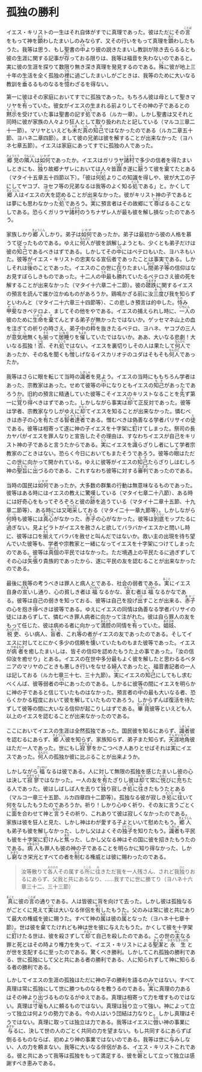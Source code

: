 # 孤独の勝利

<article>
<section>
<p class="paragraph">イエス・キリストの一生はそれ自体がすでに真理であった。彼はただにその<ruby><rb>言</rb><rp>（</rp><rt>ことば</rt><rp>）</rp></ruby>をもって神を<ruby><rb>顕</rb><rp>（</rp><rt>あら</rt><rp>）</rp></ruby>わしたまいしのみならず、又その行いをもって真理を<ruby><rb>顕</rb><rp>（</rp><rt>あら</rt><rp>）</rp></ruby>わしたもうた。我等は思う、もし聖書の<ruby><rb>中</rb><rp>（</rp><rt>うち</rt><rp>）</rp></ruby>より彼の説きたまいし教訓が除き去らるるとも彼の生涯に関する記事が<ruby><rb>存</rb><rp>（</rp><rt>のこ</rt><rp>）</rp></ruby>っておる限りは、我等は福音を失わないのであると。実に彼の生涯を探りて数限り無き深き真理を発見するのである。<ruby><rb>殊</rb><rp>（</rp><rt>こと</rt><rp>）</rp></ruby>に彼が地上三十年の生活を全く孤独の<ruby><rb>裡</rb><rp>（</rp><rt>うち</rt><rp>）</rp></ruby>に過ごしたまいしがごときは、我等のために大いなる教訓を<ruby><rb>垂</rb><rp>（</rp><rt>た</rt><rp>）</rp></ruby>るるものなるを<ruby><rb>憶</rb><rp>（</rp><rt>おも</rt><rp>）</rp></ruby>わざるを得ない。</p>

<p class="paragraph">第一に彼はその家庭においてすでに孤独であった。もちろん彼は母として聖きマリヤを<ruby><rb>有</rb><rp>（</rp><rt>も</rt><rp>）</rp></ruby>っていた。彼女がイエスの生まれる前よりしてその神の子であるとの<ruby><rb>黙示</rb><rp>（</rp><rt>もくし</rt><rp>）</rp></ruby>を受けていた事は聖書の記す<ruby><rb>処</rb><rp>（</rp><rt>ところ</rt><rp>）</rp></ruby>である（ルカ一章）。しかし聖書は又それと同時に彼が家族の人々より狂人として取り扱われたと記している（マルコ三章二十一節）。マリヤといえども<ruby><rb>未</rb><rp>（</rp><rt>いま</rt><rp>）</rp></ruby>だ<ruby><rb>真</rb><rp>（</rp><rt>しん</rt><rp>）</rp></ruby>の<ruby><rb>知己</rb><rp>（</rp><rt>ちき</rt><rp>）</rp></ruby>ではなかったのである（ルカ二章五十節、ヨハネ二章四節）。まして彼の兄弟は彼を解することが出来なかった（ヨハネ七章五節）。イエスは家庭にあってすでに孤独の人であった。</p>

<p class="paragraph"><ruby><rb>郷党</rb><rp>（</rp><rt>きょうとう</rt><rp>）</rp></ruby>の<ruby><rb>隣人</rb><rp>（</rp><rt>りんじん</rt><rp>）</rp></ruby>は<ruby><rb>如何</rb><rp>（</rp><rt>いかが</rt><rp>）</rp></ruby>であったか。イエスはガリラヤ<ruby><rb>諸村</rb><rp>（</rp><rt>しょそん</rt><rp>）</rp></ruby>で多少の信者を得たまいしときにも、<ruby><rb>独</rb><rp>（</rp><rt>ひと</rt><rp>）</rp></ruby>り故郷ナザレにおいては人々皆<ruby><rb>躓</rb><rp>（</rp><rt>つまず</rt><rp>）</rp></ruby>き遂に<ruby><rb>厭</rb><rp>（</rp><rt>いと</rt><rp>）</rp></ruby>うて彼を<ruby><rb>棄</rb><rp>（</rp><rt>す</rt><rp>）</rp></ruby>てたとある（マタイ十五章五十四節以下）。「彼は<ruby><rb>何処</rb><rp>（</rp><rt>いずこ</rt><rp>）</rp></ruby>よりこの知識を得しや、彼が大工の子にしてヤコブ、ヨセフ等の兄弟なるは我等のよく知る<ruby><rb>処</rb><rp>（</rp><rt>ところ</rt><rp>）</rp></ruby>である」と。かくして<ruby><rb>郷人</rb><rp>（</rp><rt>きょうじん</rt><rp>）</rp></ruby>はイエスの<ruby><rb>大</rb><rp>（</rp><rt>だい</rt><rp>）</rp></ruby>を認めることが出来なかった。彼がキリスト神の子であるとは夢にも思わなかった<ruby><rb>処</rb><rp>（</rp><rt>ところ</rt><rp>）</rp></ruby>であろう。<ruby><rb>実</rb><rp>（</rp><rt>じつ</rt><rp>）</rp></ruby>に預言者はその故郷にて<ruby><rb>尊</rb><rp>（</rp><rt>とうと</rt><rp>）</rp></ruby>ばるることなしである。恐らくガリラヤ<ruby><rb>諸村</rb><rp>（</rp><rt>しょそん</rt><rp>）</rp></ruby>のうちナザレ人が最も彼を解し損なったのであろう。</p>

<p class="paragraph">家族しかり<ruby><rb>郷人</rb><rp>（</rp><rt>きょうじん</rt><rp>）</rp></ruby>しかり。弟子は<ruby><rb>如何</rb><rp>（</rp><rt>いかが</rt><rp>）</rp></ruby>であったか。弟子は最初から彼の人格を慕うて従ったものである。ゆえに<ruby><rb>何人</rb><rp>（</rp><rt>なんびと</rt><rp>）</rp></ruby>が彼を誤解しようとも、少くとも弟子だけは彼の<ruby><rb>知己</rb><rp>（</rp><rt>ちき</rt><rp>）</rp></ruby>であるべきはずである。しかしてその<ruby><rb>中</rb><rp>（</rp><rt>うち</rt><rp>）</rp></ruby>にはペテロもいた、ヨハネもいた。彼等がイエス・キリストの忠実なる宣伝者であったことは事実である。しかしそれは<ruby><rb>後</rb><rp>（</rp><rt>のち</rt><rp>）</rp></ruby>のことであった。イエスのこの世に<ruby><rb>在</rb><rp>（</rp><rt>あ</rt><rp>）</rp></ruby>りたまいし<ruby><rb>間</rb><rp>（</rp><rt>あいだ</rt><rp>）</rp></ruby>弟子<ruby><rb>等</rb><rp>（</rp><rt>たち</rt><rp>）</rp></ruby>の信仰はなお見すぼらしきものであった。十二人の<ruby><rb>中</rb><rp>（</rp><rt>うち</rt><rp>）</rp></ruby>最も<ruby><rb>勝</rb><rp>（</rp><rt>すぐ</rt><rp>）</rp></ruby>れていたるぺテロさえ彼の死を解することが出来なかった（マタイ十六章二十二節）。彼の<ruby><rb>蹉跌</rb><rp>（</rp><rt>つまずき</rt><rp>）</rp></ruby>に関するイエスの預言を読んで誰か泣かぬものがあろうか。鶏鳴かざる前に汝<ruby><rb>三度</rb><rp>（</rp><rt>みた</rt><rp>）</rp></ruby>び我を知らずといわんと（マタイ二十六章三十四節等）、この悲しき預言は的中した。<ruby><rb>恃</rb><rp>（</rp><rt>たの</rt><rp>）</rp></ruby>み<ruby><rb>甲斐</rb><rp>（</rp><rt>がい</rt><rp>）</rp></ruby>なきペテロよ、ましてその他をやである。イエスの捕えられし時に、<ruby><rb>一人</rb><rp>（</rp><rt>いちにん</rt><rp>）</rp></ruby>の彼のために<ruby><rb>生命</rb><rp>（</rp><rt>いのち</rt><rp>）</rp></ruby>を<ruby><rb>棄</rb><rp>（</rp><rt>す</rt><rp>）</rp></ruby>てんとする弟子が無かったではないか。ゲッセマネ山上の血を注ぎての祈りの時さえ、弟子中の<ruby><rb>粋</rb><rp>（</rp><rt>すい</rt><rp>）</rp></ruby>を抜きたるペテロ、ヨハネ、ヤコブの三人が<ruby><rb>意気地</rb><rp>（</rp><rt>いくじ</rt><rp>）</rp></ruby>無くも<ruby><rb>揃</rb><rp>（</rp><rt>そろ</rt><rp>）</rp></ruby>って<ruby><rb>居睡</rb><rp>（</rp><rt>いねむ</rt><rp>）</rp></ruby>りを<ruby><rb>催</rb><rp>（</rp><rt>もよお</rt><rp>）</rp></ruby>していたではないか。ああ、大いなる悲劇！大いなる孤独！<ruby><rb>否</rb><rp>（</rp><rt>いな</rt><rp>）</rp></ruby>、それ<ruby><rb>処</rb><rp>（</rp><rt>ところ</rt><rp>）</rp></ruby>ではない。イエスを裏切りしその人は果たして<ruby><rb>何人</rb><rp>（</rp><rt>なんびと</rt><rp>）</rp></ruby>であったか、その名を聞くも<ruby><rb>憎</rb><rp>（</rp><rt>にく</rt><rp>）</rp></ruby>しげなるイスカリオテのユダはそもそも<ruby><rb>何人</rb><rp>（</rp><rt>なんびと</rt><rp>）</rp></ruby>であったか。</p>

<p class="paragraph">我等はさらに眼を転じて当時の<ruby><rb>識者</rb><rp>（</rp><rt>しきしゃ</rt><rp>）</rp></ruby>を見よう。イエスの当時にももちろん学者はあった、宗教家はあった。せめて彼等の<ruby><rb>中</rb><rp>（</rp><rt>うち</rt><rp>）</rp></ruby>になりともイエスの<ruby><rb>知己</rb><rp>（</rp><rt>ちき</rt><rp>）</rp></ruby>があったであろうか。旧約の預言に精通していた彼等こそイエスのキリストなることを<ruby><rb>先</rb><rp>（</rp><rt>ま</rt><rp>）</rp></ruby>ず第一に<ruby><rb>覚</rb><rp>（</rp><rt>さと</rt><rp>）</rp></ruby>り<ruby><rb>得</rb><rp>（</rp><rt>う</rt><rp>）</rp></ruby>べきはずであった。しかしながら事実は<ruby><rb>却</rb><rp>（</rp><rt>かえっ</rt><rp>）</rp></ruby>て正反対であった。彼等は学者、宗教家なりしがゆえに<ruby><rb>却</rb><rp>（</rp><rt>かえっ</rt><rp>）</rp></ruby>てイエスを知ることが出来なかった。憐むべきは赤子の心を<ruby><rb>有</rb><rp>（</rp><rt>も</rt><rp>）</rp></ruby>たざる<ruby><rb>智者達者</rb><rp>（</rp><rt>ちしゃたっしゃ</rt><rp>）</rp></ruby>である。憎むべきは偽善なる学者パリサイの<ruby><rb>徒</rb><rp>（</rp><rt>と</rt><rp>）</rp></ruby>である。彼等は相寄って遂に神の子イエスを十字架に<ruby><rb>釘</rb><rp>（</rp><rt>つ</rt><rp>）</rp></ruby>けてしまった。祭司の長カヤパがイエスを罪人なりと宣告したその理由は、すなわちイエスが自己をキリスト神の子であると言うたからである。<ruby><rb>実</rb><rp>（</rp><rt>じつ</rt><rp>）</rp></ruby>にイエスを<ruby><rb>識</rb><rp>（</rp><rt>し</rt><rp>）</rp></ruby>らざりし者にして学者宗教家のごときはない。恐らく今日においてもまたそうであろう。彼等の<ruby><rb>眼</rb><rp>（</rp><rt>め</rt><rp>）</rp></ruby>はただこの世に向かって開かれている。ゆえに彼等がイエスの<ruby><rb>知己</rb><rp>（</rp><rt>ちき</rt><rp>）</rp></ruby>たらざりしはむしろ神の<ruby><rb>聖旨</rb><rp>（</rp><rt>みむね</rt><rp>）</rp></ruby>に<ruby><rb>出</rb><rp>（</rp><rt>い</rt><rp>）</rp></ruby>づるのである、これすなわち彼等に対する<ruby><rb>審判</rb><rp>（</rp><rt>さばき</rt><rp>）</rp></ruby>であったのである。</p>

<p class="paragraph">当時の国民は<ruby><rb>如何</rb><rp>（</rp><rt>いかが</rt><rp>）</rp></ruby>であったか。大多数の群集の行動は無意味なるものであった。彼等はある時にはイエスの教えに驚嘆している（マタイ七章二十八節）、ある時には好奇心をもってぞろぞろと彼の<ruby><rb>跡</rb><rp>（</rp><rt>あと</rt><rp>）</rp></ruby>を追うている（マタイ十二章十五節、十九章二節等）、ある時には又<ruby><rb>喝采</rb><rp>（</rp><rt>かっさい</rt><rp>）</rp></ruby>しておる（マタイ二十一章九節等）。しかしながら<ruby><rb>何時</rb><rp>（</rp><rt>いつ</rt><rp>）</rp></ruby>も彼等には<ruby><rb>真心</rb><rp>（</rp><rt>まこころ</rt><rp>）</rp></ruby>がなかった、<ruby><rb>赤子</rb><rp>（</rp><rt>せきし</rt><rp>）</rp></ruby>の心がなかった。彼等は<ruby><rb>到底</rb><rp>（</rp><rt>とうてい</rt><rp>）</rp></ruby>モップたるに<ruby><rb>過</rb><rp>（</rp><rt>す</rt><rp>）</rp></ruby>ぎない。見よピラトがイエスを赦さんと欲してバラバかイエスかと問いし時に、彼等は口を<ruby><rb>揃</rb><rp>（</rp><rt>そろ</rt><rp>）</rp></ruby>えてバラバを赦せと叫んだではないか。救い主の出現を待ち望んでいた彼等も、学者や宗教家と一緒になってイエスを十字架につけてしまったのである。彼等は<ruby><rb>真個</rb><rp>（</rp><rt>ほんとう</rt><rp>）</rp></ruby>の平民ではなかった。ただ境遇上の平民たるに過ぎずしてその心は<ruby><rb>矢張</rb><rp>（</rp><rt>やは</rt><rp>）</rp></ruby>り貴族的であったから、遂に平民の友を認むることが出来なかったのである。</p>

<p class="paragraph">最後に我等の考うべきは罪人と病人とである、社会の弱者である。<ruby><rb>実</rb><rp>（</rp><rt>まこと</rt><rp>）</rp></ruby>にイエス自身の<ruby><rb>宣</rb><rp>（</rp><rt>のたま</rt><rp>）</rp></ruby>いし通り、心の貧しき者は<ruby><rb>福</rb><rp>（</rp><rt>さいわい</rt><rp>）</rp></ruby>なるかな、<ruby><rb>哀</rb><rp>（</rp><rt>かなし</rt><rp>）</rp></ruby>む者は<ruby><rb>福</rb><rp>（</rp><rt>さいわい</rt><rp>）</rp></ruby>なるかなである。彼等は自己の弱きを知っておる、彼等は自己を投げ<ruby><rb>出</rb><rp>（</rp><rt>いだ</rt><rp>）</rp></ruby>すことが出来る、<ruby><rb>赤子</rb><rp>（</rp><rt>あかご</rt><rp>）</rp></ruby>の心を抱き<ruby><rb>得</rb><rp>（</rp><rt>う</rt><rp>）</rp></ruby>べきは彼等である。ゆえにイエスの同情は偽善なる学者パリサイの徒にはあらずして、憐むべき罪人病者に向かって注がれた。彼は自ら罪人の友をもって任じた、彼は病める者に向かって<ruby><rb>満腔</rb><rp>（</rp><rt>まんくう</rt><rp>）</rp></ruby>の同情を<ruby><rb>有</rb><rp>（</rp><rt>も</rt><rp>）</rp></ruby>っていた。<ruby><rb>娼妓</rb><rp>（</rp><rt>あそびめ</rt><rp>）</rp></ruby>、<ruby><rb>税吏</rb><rp>（</rp><rt>みつぎとり</rt><rp>）</rp></ruby>、らい病人、<ruby><rb>盲者</rb><rp>（</rp><rt>めくら</rt><rp>）</rp></ruby>、これ<ruby><rb>等</rb><rp>（</rp><rt>ら</rt><rp>）</rp></ruby>の者がイエスの友であったのである。そしてイエスに対してとにかく多少の信頼を<ruby><rb>懐</rb><rp>（</rp><rt>いだ</rt><rp>）</rp></ruby>いていたものもまた彼等であった。イエスが<ruby><rb>病者</rb><rp>（</rp><rt>やめるもの</rt><rp>）</rp></ruby>を癒したまいしは、皆その信仰を認めたもうた上の事であった。「汝の信仰汝を癒せり」とある。イエスの在世中多分最もよく彼を解したと思わるるベタニアのマリヤのごときも悪しき行いをなせる婦人であったと、福音書記者の一人は記しておる（ルカ七章三十七、三十九節）。<ruby><rb>実</rb><rp>（</rp><rt>じつ</rt><rp>）</rp></ruby>にイエスの<ruby><rb>知己</rb><rp>（</rp><rt>ちき</rt><rp>）</rp></ruby>にしてもし求むべくんば、彼等弱者の<ruby><rb>中</rb><rp>（</rp><rt>うち</rt><rp>）</rp></ruby>にあったのである。しかるに彼等の間にイエスを明らかに神の子であると信じていたものはなかった。預言者の<ruby><rb>中</rb><rp>（</rp><rt>うち</rt><rp>）</rp></ruby>の最も大いなる者、恐らくかかる程度において彼を解していたものであろう。しからずんば復活を待たずして彼等の間に大いなる信仰が起こりしはずである。<ruby><rb>畢竟</rb><rp>（</rp><rt>ひっきょう</rt><rp>）</rp></ruby>彼等といえども人以上のイエスを認むることが出来なかったのである。</p>

<p class="paragraph">ここにおいてイエスの生涯は全然孤独であった。国民彼を知るにあらず、<ruby><rb>識者</rb><rp>（</rp><rt>しきしゃ</rt><rp>）</rp></ruby>彼を認むるにあらず、<ruby><rb>郷人</rb><rp>（</rp><rt>きょうじん</rt><rp>）</rp></ruby>彼を知らず、家族知らず、弟子また知らず。<ruby><rb>天涯地角</rb><rp>（</rp><rt>てんがいちかく</rt><rp>）</rp></ruby>彼はただ一人であった。世にもし<ruby><rb>寂寥</rb><rp>（</rp><rt>せきりょう</rt><rp>）</rp></ruby>をかこつべき人ありとせばそれは<ruby><rb>実</rb><rp>（</rp><rt>じつ</rt><rp>）</rp></ruby>にイエスであった。<ruby><rb>何人</rb><rp>（</rp><rt>なんびと</rt><rp>）</rp></ruby>の孤独か彼に比ぶることが出来ようか。</p>

<p class="paragraph">しかしながら<ruby><rb>福</rb><rp>（</rp><rt>さいわい</rt><rp>）</rp></ruby>なるは彼である。人に対して無限の孤独を感じたまいし彼の心は決して<ruby><rb>寂寥</rb><rp>（</rp><rt>せきりょう</rt><rp>）</rp></ruby>ではなかった。一人の友を<ruby><rb>有</rb><rp>（</rp><rt>も</rt><rp>）</rp></ruby>たざりし彼は<ruby><rb>却</rb><rp>（</rp><rt>かえっ</rt><rp>）</rp></ruby>て常に<ruby><rb>悦</rb><rp>（</rp><rt>よろこ</rt><rp>）</rp></ruby>びに<ruby><rb>充</rb><rp>（</rp><rt>み</rt><rp>）</rp></ruby>ちたる人であった。彼はしばしば人を去りて<ruby><rb>独</rb><rp>（</rp><rt>ひと</rt><rp>）</rp></ruby>り寂しき<ruby><rb>処</rb><rp>（</rp><rt>ところ</rt><rp>）</rp></ruby>に<ruby><rb>往</rb><rp>（</rp><rt>ゆ</rt><rp>）</rp></ruby>きたもうたとある（マルコ一章三十五節、ルカ四章四十二節等）。孤独なる彼が寂しき<ruby><rb>処</rb><rp>（</rp><rt>ところ</rt><rp>）</rp></ruby>に<ruby><rb>往</rb><rp>（</rp><rt>ゆ</rt><rp>）</rp></ruby>いて何をなしたもうたのであろうか。祈り！しかり心ゆく祈り、その友に言うごとくに<ruby><rb>面</rb><rp>（</rp><rt>かお</rt><rp>）</rp></ruby>を合わせて神と<ruby><rb>言</rb><rp>（</rp><rt>ものい</rt><rp>）</rp></ruby>うその祈り、これありて彼は寂しくなかったのである。家族は彼を狂人と見た、しかし神はわが愛する子よといいて慰めたもう。<ruby><rb>郷人</rb><rp>（</rp><rt>きょうじん</rt><rp>）</rp></ruby>も弟子も彼を解しなかった、しかし父はよくその<ruby><rb>独子</rb><rp>（</rp><rt>ひとりご</rt><rp>）</rp></ruby>を知りたもう。<ruby><rb>識者</rb><rp>（</rp><rt>しきしゃ</rt><rp>）</rp></ruby>も平民も彼を十字架に<ruby><rb>釘</rb><rp>（</rp><rt>つ</rt><rp>）</rp></ruby>けんと<ruby><rb>焦</rb><rp>（</rp><rt>あせ</rt><rp>）</rp></ruby>った、しかし父なる神はその国に彼を招きたもうたのである。<ruby><rb>病人</rb><rp>（</rp><rt>やめるひと</rt><rp>）</rp></ruby>も罪人も彼の神の子であることを明らかに知り得なかった、しかし<ruby><rb>窮</rb><rp>（</rp><rt>かぎり</rt><rp>）</rp></ruby>なき栄光とすべての者を<ruby><rb>制</rb><rp>（</rp><rt>おさ</rt><rp>）</rp></ruby>むる権威とは彼に賜わったのである。</p>

<blockquote>
汝等散りて<ruby><rb>各人</rb><rp>（</rp><rt>おのおの</rt><rp>）</rp></ruby>その属する<ruby><rb>所</rb><rp>（</rp><rt>ところ</rt><rp>）</rp></ruby>に<ruby><rb>往</rb><rp>（</rp><rt>ゆ</rt><rp>）</rp></ruby>きただ我を一人残さん、されど我<ruby><rb>独</rb><rp>（</rp><rt>ひと</rt><rp>）</rp></ruby>りおるにあらず、父我と共にあるなり、……我すでに世に勝てり（ヨハネ十六章三十二、三十三節）
</blockquote>

<p class="paragraph"><ruby><rb>真</rb><rp>（</rp><rt>まこと</rt><rp>）</rp></ruby>に彼の<ruby><rb>言</rb><rp>（</rp><rt>ことば</rt><rp>）</rp></ruby>の通りである。人は皆彼に背を向けて去った。しかし彼は孤独なるがごとくに見えて<ruby><rb>実</rb><rp>（</rp><rt>じつ</rt><rp>）</rp></ruby>は大いなる伴侶を<ruby><rb>有</rb><rp>（</rp><rt>ゆう</rt><rp>）</rp></ruby>したもうた。父のみは常に彼と共にありて最大の権威を彼に賜うた。すべて神の<ruby><rb>属</rb><rp>（</rp><rt>もの</rt><rp>）</rp></ruby>は彼の<ruby><rb>属</rb><rp>（</rp><rt>もの</rt><rp>）</rp></ruby>となった（ヨハネ十七章十節）。世は彼を<ruby><rb>棄</rb><rp>（</rp><rt>す</rt><rp>）</rp></ruby>てたけれども神は世を彼に与えたもうた。かくして彼を十字架に<ruby><rb>釘</rb><rp>（</rp><rt>つ</rt><rp>）</rp></ruby>けたる世は、彼を殺さずして<ruby><rb>却</rb><rp>（</rp><rt>かえっ</rt><rp>）</rp></ruby>て自己を殺したのである。この世の<ruby><rb>主</rb><rp>（</rp><rt>ぬし</rt><rp>）</rp></ruby>なる罪と死とはその時より権力を失って、イエス・キリストによる<ruby><rb>聖潔</rb><rp>（</rp><rt>きよめ</rt><rp>）</rp></ruby>と<ruby><rb>永生</rb><rp>（</rp><rt>かぎりなきいのち</rt><rp>）</rp></ruby>とが世を支配するに至ったのである。驚くべき勝利。しかしてこれ孤独の勝利である、世に孤独にして父と共にある者の勝利である、人に知られずして神に知らるる者の勝利である。</p>

<p class="paragraph">しかしてイエスの生涯の孤独はただに神の子の勝利を語るのみではない。すべて真理は常に孤独にして世に勝つものなるを教うるのである。<ruby><rb>実</rb><rp>（</rp><rt>まこと</rt><rp>）</rp></ruby>に真理の力あるはその神より<ruby><rb>出</rb><rp>（</rp><rt>い</rt><rp>）</rp></ruby>づるものなるがゆえである。真理は相寄って力を増すものではない。真理は<ruby><rb>寸毫</rb><rp>（</rp><rt>すんごう</rt><rp>）</rp></ruby>も人に頼るものではない。真理は<ruby><rb>独</rb><rp>（</rp><rt>ひと</rt><rp>）</rp></ruby>り立って強い。神によって立って独立は何よりの勢力である。今の人はいう団結は力なりと。しかし真理はそうではない。真理に取っては独立は力である。我等はイエスに<ruby><rb>倣</rb><rp>（</rp><rt>なら</rt><rp>）</rp></ruby>い神の事業に<ruby><rb>与</rb><rp>（</rp><rt>あずか</rt><rp>）</rp></ruby>るに、決して世の人のごとく共同の力を望まない。もし共同するにあらずば倒るるものならば、初めより神の事業ではないのである。我等は世に<ruby><rb>与</rb><rp>（</rp><rt>く</rt><rp>）</rp></ruby>みしない、人の力を頼まない。我等に大いなる伴侶がある、イエス・キリストこれである。彼と共にあって我等は孤独をもって満足する、彼を<ruby><rb>磐</rb><rp>（</rp><rt>いわ</rt><rp>）</rp></ruby>として立って独立は感謝すべき恵みである。</p>
</section>
</article>